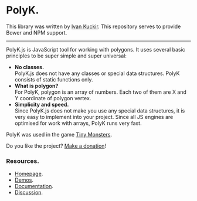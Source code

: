 # PolyK.

This library was written by [Ivan Kuckir](http://www.ivank.net). This repository serves to provide Bower and NPM support.

---

PolyK.js is JavaScript tool for working with polygons. It uses several basic principles to be super simple and super universal:

* **No classes.**<br>PolyK.js does not have any classes or special data structures. PolyK consists of static functions only.
* **What is polygon?**<br>For PolyK, polygon is an array of numbers. Each two of them are X and Y coordinate of polygon vertex.
* **Simplicity and speed.**<br>Since PolyK.js does not make you use any special data structures, it is very easy to implement into your project. Since all JS engines are optimised for work with arrays, PolyK runs very fast.

PolyK was used in the game [Tiny Monsters](http://tinymonsters.ivank.net/).

Do you like the project? [Make a donation](https://www.paypal.com/au/cgi-bin/webscr?cmd=_flow&SESSION=lVWmm5XwRF3D6AwScgjgqh6znJQXHcjKbhJQlW5pIizCZK6Pc8EtJVNwR_a&dispatch=50a222a57771920b6a3d7b606239e4d529b525e0b7e69bf0224adecfb0124e9b61f737ba21b081984719ecfa9a8ffe80733a1a700ced90ae)!

### Resources.

* [Homepage](http://polyk.ivank.net/).
* [Demos](http://polyk.ivank.net/?p=demos).
* [Documentation](http://polyk.ivank.net/?p=documentation).
* [Discussion](http://polyk.ivank.net/?p=discussion).